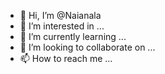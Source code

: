 - 👋 Hi, I’m @Naianala
- 👀 I’m interested in ...
- 🌱 I’m currently learning ...
- 💞️ I’m looking to collaborate on ...
- 📫 How to reach me ...

<!---
Naianala/Naianala is a ✨ special ✨ repository because its `README.md` (this file) appears on your GitHub profile.
You can click the Preview link to take a look at your changes.
--->
